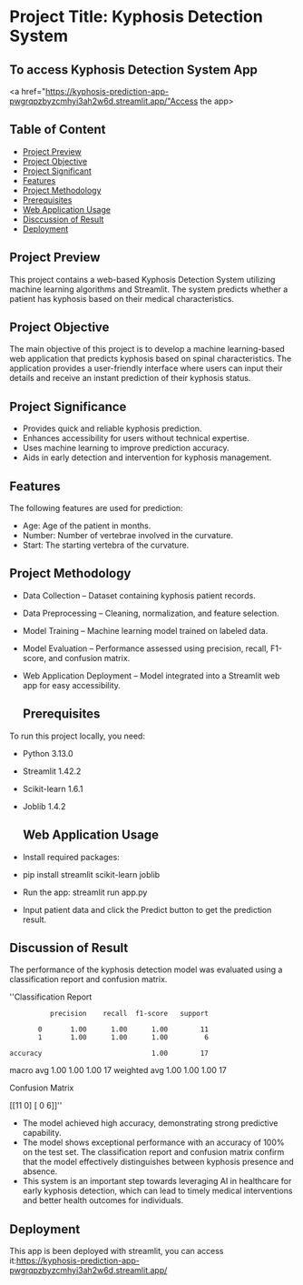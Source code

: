 # Project Title: Kyphosis Detection System

## To access Kyphosis Detection System App
<a href="https://kyphosis-prediction-app-pwgrqpzbyzcmhyi3ah2w6d.streamlit.app/"Access the app></a>

## Table of Content
- [Project Preview](#project-preview)
- [Project Objective](#project-objective)
- [Project Significant](#project-significant)
- [Features](#features)
- [Project Methodology](#project-methodology)
- [Prerequisites](#prerequisites)
- [Web Application Usage](#web-application-usage)
- [Disccussion of Result](#discussion-of-result)
- [Deployment](#deployment)


## Project Preview
This project contains a web-based Kyphosis Detection System utilizing machine learning algorithms and Streamlit. The system predicts whether a patient has kyphosis based on their medical characteristics.

## Project Objective
The main objective of this project is to develop a machine learning-based web application that predicts kyphosis based on spinal characteristics. The application provides a user-friendly interface where users can input their details and receive an instant prediction of their kyphosis status.

## Project Significance
- Provides quick and reliable kyphosis prediction.
- Enhances accessibility for users without technical expertise.
- Uses machine learning to improve prediction accuracy.
- Aids in early detection and intervention for kyphosis management.

## Features 
The following features are used for prediction:
- Age: Age of the patient in months.
- Number: Number of vertebrae involved in the curvature.
- Start: The starting vertebra of the curvature.

## Project Methodology
- Data Collection – Dataset containing kyphosis patient records.
- Data Preprocessing – Cleaning, normalization, and feature selection.
- Model Training – Machine learning model trained on labeled data.
- Model Evaluation – Performance assessed using precision, recall, F1-score, and confusion matrix.
- Web Application Deployment – Model integrated into a Streamlit web app for easy accessibility.

  ## Prerequisites
To run this project locally, you need:
- Python 3.13.0
- Streamlit 1.42.2
- Scikit-learn 1.6.1
- Joblib 1.4.2

  ## Web Application Usage
- Install required packages:
- pip install streamlit scikit-learn joblib
- Run the app:
streamlit run app.py
- Input patient data and click the Predict button to get the prediction result.


## Discussion of Result
The performance of the kyphosis detection model was evaluated using a classification report and confusion matrix.

''Classification Report

              precision    recall  f1-score   support

           0       1.00      1.00      1.00        11
           1       1.00      1.00      1.00         6

    accuracy                           1.00        17
   macro avg       1.00      1.00      1.00        17
weighted avg       1.00      1.00      1.00        17

Confusion Matrix

[[11  0]
 [ 0  6]]''

- The model achieved high accuracy, demonstrating strong predictive capability.
- The model shows exceptional performance with an accuracy of 100% on the test set. The classification report and confusion matrix confirm that the model effectively distinguishes between kyphosis presence and absence.
- This system is an important step towards leveraging AI in healthcare for early kyphosis detection, which can lead to timely medical interventions and better health outcomes for individuals.

## Deployment
This app is been deployed with streamlit, you can access it:https://kyphosis-prediction-app-pwgrqpzbyzcmhyi3ah2w6d.streamlit.app/
